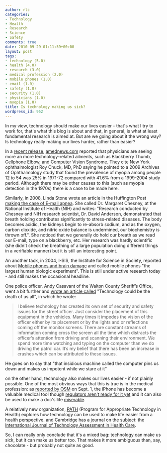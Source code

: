 ```yaml
---
author: rlc
categories:
- Technology
- Health
- Research
- Science
- Safety
comments: true
date: 2010-09-29 01:11:59+00:00
layout: post
tags:
- technology (5.0)
- health (4.0)
- research (3.0)
- medical profession (2.0)
- mobile phones (1.0)
- email (1.0)
- safety (1.0)
- security (1.0)
- physicians (1.0)
- myopia (1.0)
title: Is technology making us sick?
wordpress_id: 952
---
```


In my view, technology should make our lives easier - that's what I try to work for, that's what this blog is about and that, in general, is what at least fundamental research is aimed at. But are we going about it the wrong way? Is technology really making our lives harder, rather than easier?

<!--more-->

In a [recent release](http://web.archive.org/web/20100929223518/http://www.ama-assn.org/amednews/2010/09/27/prl20927.htm), [amednews.com](http://amednews.com) reported that physicians are seeing more an more technology-related ailments, such as Blackberry Thumb, Cellphone Elbow, and Computer Vision Syndrome. They cite New York ophthalmologist Roy Chuck, MD, PhD saying he pointed to a 2009 Archives of Ophthalmology study that found the prevalence of myopia among people 12 to 54 was 25% in 1971-72 compared with 41.6% from a 1999-2004 study period. Although there may be other causes to this (such as myopia detection in the 1970s) there is a case to be made here.

Similarly, in 2008, Linda Stone wrote an article in the Huffington Post [making the case of E-mail apnea](https://web.archive.org/web/20190703160715/https://www.huffpost.com/entry/just-breathe-building-the_b_85651). She called Dr. Margaret Chesney, at the National Institute of Health (NIH) and writes: "Research conducted by Chesney and NIH research scientist, Dr. David Anderson, demonstrated that breath holding contributes significantly to stress-related diseases. The body becomes acidic, the kidneys begin to re-absorb sodium, and as the oxygen, carbon dioxide, and nitric oxide balance is undermined, our biochemistry is thrown off.". She noticed that we generally do hold our breath as we read our E-mail, type on a blackberry, etc. Her research was hardly scientific (she didn't check the breathing of a large population doing different things in a verifiable manner) but it is still an interesting point.

An another tack, in 2004, I-SIS, the Institute for Science in Society, reported about [Mobile phones and brain damage](https://web.archive.org/web/20190627072122/http://www.i-sis.org.uk/MPABD.php) and called mobile phones "the largest human biologic experiment". This is still under active research today - and still makes the occasional headline.

One police officer, Andy Casavant of the Walton County Sheriff’s Office, went a bit further and [wrote an article called](https://web.archive.org/web/20200808211329/https://www.police1.com/police-products/police-technology/articles/technology-could-be-the-death-of-us-all-GU90mFI0InzNJQJx/) "Technology could be the death of us all", in which he wrote:

<blockquote>I believe technology has created its own set of security and safety issues for the street officer. Just consider the placement of this equipment in the vehicles. Many times it impedes the vision of the officer either by its placement or by the lights and or reflections coming off the monitor screens. There are constant streams of information coming cross the screen all the time which distracts the officer’s attention from driving and scanning their environment. We spend more time watching and typing on the computer than we do driving the patrol car. It’s my belief that there has been an increase in crashes which can be attributed to these issues.</blockquote>

He goes on to say that "that insidious machine called the computer pins us down and makes us impotent while we stare at it"

on the other hand, technology also makes our lives easier - if not plainly possible. One of the most obvious ways that this is true is in the medical profession: as [reported by OSM](https://web.archive.org/web/20101104094415/http://www.onlinesocialmedia.net/20100901/doctors-ditch-stethoscopes-for-iphone-app/) on Sept. 1, the iPhone has become a valuable medical tool though [regulators aren't ready for it yet](https://www.healthtechzone.com/topics/mobile-connected-health/articles/100022-stethoscope-iphone-app-appeals-doctors-but-not-regulators.htm) and it can also be used to make a doc's life [miserable](https://web.archive.org/web/20110106081853/http://blogs.reuters.com/great-debate/2010/03/15/iphone-app-makes-doctors-irate/).

A relatively new organization, [PATH](https://web.archive.org/web/20130916070041/http://www.path.org/about/index.php) (Program for Appropriate Technology in Health) explores how technology can be used to make life easier from a health perspective. and Cambridge has a journal on the subject: the [International Journal of Technology Assessment in Health Care](https://web.archive.org/web/20160909231548/https://www.cambridge.org/core/journals/international-journal-of-technology-assessment-in-health-care).

So, I can really only conclude that it's a mixed bag: technology can make us sick, but it can make us better too. That makes it more ambiguous than, say, chocolate - but probably not quite as good.